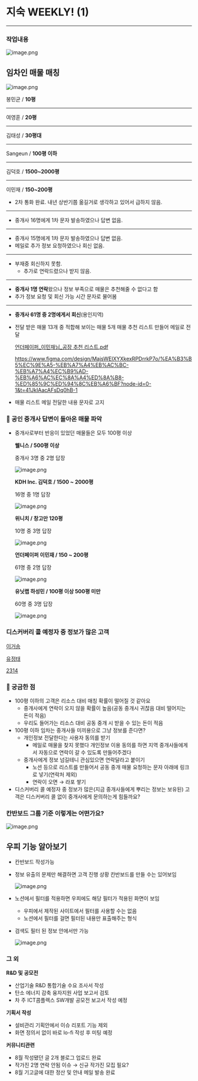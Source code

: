 # 지숙 WEEKLY! (1)

---

### 작업내용

![image.png](image%2045.png)

## 임차인 매물 매칭

![image.png](image%2046.png)

봉민균 / **10평**

---

여영훈 / **20평**

---

김태성 / **30평대**

---

Sangeun / **100평 이하**

---

김덕호 / **1500~2000평**

---

이민재 / **150~200평**

- 2차 통화 완료. 내년 상반기쯤 옮길거로 생각하고 있어서 급하지 않음.

---

- 중개사 16명에게 1차 문자 발송하였으나 답변 없음.

---

- 중개사 15명에게 1차 문자 발송하였으나 답변 없음.
- 메일로 추가 정보 요청하였으나 회신 없음.

---

- 부재중 회신하지 못함.
    - 추가로 연락드렸으나 받지 않음.

---

- **중개사 1명 연락**왔으나 정보 부족으로 매물은 추천해줄 수 없다고 함
- 추가 정보 요청 및 회신 가능 시간 문자로 물어봄

---

- **중개사 61명 중 2명에게서 회신**(용인지역)
- 전달 받은 매물 13개 중 적합해 보이는 매물 5개 매물 추천 리스트 만들어 메일로 전달
    
    [언더페이퍼_이민재님_공장 추천 리스트.pdf](%25E1%2584%258B%25E1%2585%25A5%25E1%2586%25AB%25E1%2584%2583%25E1%2585%25A5%25E1%2584%2591%25E1%2585%25A6%25E1%2584%258B%25E1%2585%25B5%25E1%2584%2591%25E1%2585%25A5_%25E1%2584%258B%25E1%2585%25B5%25E1%2584%2586%25E1%2585%25B5%25E1%2586%25AB%25E1%2584%258C%25E1%2585%25A2%25E1%2584%2582%25E1%2585%25B5%25E1%2586%25B7_%25E1%2584%2580%25E1%2585%25A9%25E1%2586%25BC%25E1%2584%258C%25E1%2585%25A1%25E1%2586%25BC_%25E1%2584%258E%25E1%2585%25AE%25E1%2584%258E%25E1%2585%25A5%25E1%2586%25AB_%25E1%2584%2585%25E1%2585%25B5%25E1%2584%2589%25E1%2585%25B3%25E1%2584%2590%25E1%2585%25B3.pdf)
    
    https://www.figma.com/design/MajsWEIXYXkexRPDrrkP7o/%EA%B3%B5%EC%9E%A5-%EB%A7%A4%EB%AC%BC-%EB%A7%A4%EC%B9%AD-%EB%A6%AC%EC%8A%A4%ED%8A%B8-%ED%85%9C%ED%94%8C%EB%A6%BF?node-id=0-1&t=41JkIAacAFsDq0hB-1
    
- 매물 리스트 메일 전달한 내용 문자로 고지

### 🤔 공인 중개사 답변이 돌아온 매물 파악

- 중개사로부터 반응이 있었던 매물들은 모두 100평 이상
    
    
    **웰니스 / 500평 이상**
    
    중개사 3명 중 2명 답장
    
    ![image.png](ed756b7a-55c5-4001-8ae9-6eee6293e2b9.png)
    
    **KDH Inc. 김덕호 / 1500 ~ 2000평**
    
    16명 중 1명 답장
    
    ![image.png](image%2047.png)
    
    **위니치 / 창고만 120평**
    
    10명 중 3명 답장
    
    ![image.png](image%2048.png)
    
    **언더페이퍼 이민재 / 150 ~ 200평**
    
    61명 중 2명 답장
    
    ![image.png](image%2049.png)
    
    **유닛랩 하성민 / 100평 이상 500평 미만**
    
    60명 중 3명 답장
    
    ![image.png](image%2050.png)
    

### 디스커버리 콜 예정자 중 정보가 많은 고객

[이거송](%E1%84%8B%E1%85%B5%E1%84%80%E1%85%A5%E1%84%89%E1%85%A9%E1%86%BC%20055ea7367fb147a19faf002bc336d581.md) 

[유정태](%E1%84%8B%E1%85%B2%E1%84%8C%E1%85%A5%E1%86%BC%E1%84%90%E1%85%A2%200a76ab4f347a40f49cf109399556afa1.md) 

[2314](2314%205fc33da46cf045faacef9f81cfd48ec0.md) 

### 👀 궁금한 점

- 100평 이하의 고객은 리소스 대비 매칭 확률이 떨어질 것 같아요
    - 중개사에게 연락이 오지 않을 확률이 높음(공동 중개시 귀찮음 대비 떨어지는 돈이 적음)
    - 우리도 들어가는 리소스 대비 공동 중개 시 받을 수 있는 돈이 적음
- 100평 이하 임차는 중개사들 미끼용으로 그냥 정보를 준다면?
    - 개인정보 전달한다는 사용자 동의를 받기
        - 메일로 매물을 찾지 못했다 개인정보 이용 동의를 하면 지역 중개사들에게서 자동으로 연락이 갈 수 있도록 만들어주겠다
    - 중개사에게 정보 넘길테니 관심있으면 연락달라고 붙이기
        - 노션 등으로 리스트를 만들어서 공동 중개 매물 요청하는 문자 아래에 링크로 넣기(연락처 제외)
        - 연락이 오면 → 라포 쌓기
- 디스커버리 콜 예정자 중 정보가 많은(지금 중개사들에게 뿌리는 정보는 보유된) 고객은 디스커버리 콜 없이 중개사에게 문의하는게 힘들까요?

### 칸반보드 그룹 기준 이렇게는 어떤가요?

![image.png](image%2051.png)

## 우피 기능 알아보기

- 칸반보드 작성가능
- 정보 유출의 문제만 해결하면 고객 진행 상황 칸반보드를 만들 수는 있어보임
    
    ![image.png](image%2052.png)
    

- 노션에서 필터를 적용하면 우피에도 해당 필터가 적용된 화면이 보임
    - 우피에서 제작된 사이트에서 필터를 사용할 수는 없음
    - 노션에서 필터를 걸면 필터된 내용만 표출해주는 형식
- 검색도 필터 된 정보 안에서만 가능
    
    ![image.png](image%2053.png)
    

### 그 외

**R&D 및 공모전**

- 산업기술 R&D 통합기술 수요 조사서 작성
- 탄소 에너지 감축 융자지원 사업 보고서 검토
- 차 주 ICT콤플렉스 SW개발 공모전 보고서 작성 예정

**기획서 작성**

- 설비관리 기획안에서 이슈 리포트 기능 제외
- 화면 정의서 없이 바로 lo-fi 작성 후 미팅 예정

**커뮤니티관련**

- 8월 작성됐던 글 2개 블로그 업로드 완료
- 작가진 2명 연락 안됨 이슈 → 신규 작가진 모집 필요?
- 8월 기고글에 대한 정산 및 안내 메일 발송 완료